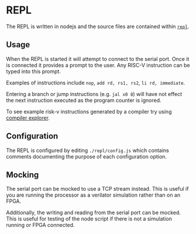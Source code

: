 # REPL

The REPL is written in nodejs and the source files are contained within [`repl`](../repl/).

## Usage

When the REPL is started it will attempt to connect to the serial port.
Once it is connected it provides a prompt to the user.
Any RISC-V instruction can be typed into this prompt.

Examples of instructions include `nop`, `add rd, rs1, rs2`, `li rd, immediate`.

Entering a branch or jump instructions (e.g. `jal x0 8`) will have not effect the next instruction executed as the program counter is ignored.

To see example risk-v instructions generated by a compiler try using [compiler explorer](https://godbolt.org/z/7GSkZk).

## Configuration

The REPL is configured by editing `./repl/config.js` which contains comments documenting the purpose of each configuration option.

## Mocking

The serial port can be mocked to use a TCP stream instead.
This is useful if you are running the processor as a verilator simulation rather than on an FPGA.

Additionally, the writing and reading from the serial port can be mocked.
This is useful for testing of the node script if there is not a simulation running or FPGA connected.
